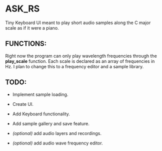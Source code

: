 # ASK_RS
Tiny Keyboard UI meant to play short audio samples along the C major scale as if it were a piano.

## FUNCTIONS:
Right now the program can only play wavelength frequencies through the **play_scale** function.
Each scale is declared as an array of frequencies in Hz. I plan to change this to a frequency editor and a sample library.

## TODO:
+ Implement sample loading.
+ Create UI.
+ Add Keyboard functionality.
+ Add sample gallery and save feature.

+ *(optional)* add audio layers and recordings.
+ *(optional)* add audio wave frequency editor.